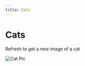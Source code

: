 ```yaml
---
title: Cats
---
```


# Cats
Refresh to get a new image of a cat

![Cat Pic](https://thecatapi.com/api/images/get?format=src)